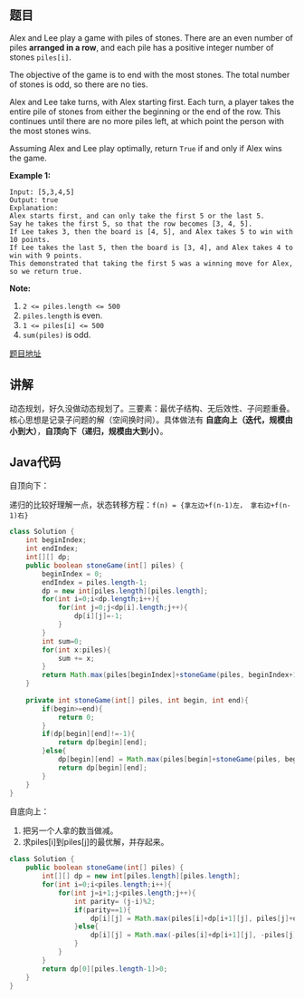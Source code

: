 ## 题目

Alex and Lee play a game with piles of stones.  There are an even number of piles **arranged in a row**, and each pile has a positive integer number of stones `piles[i]`.

The objective of the game is to end with the most stones.  The total number of stones is odd, so there are no ties.

Alex and Lee take turns, with Alex starting first.  Each turn, a player takes the entire pile of stones from either the beginning or the end of the row.  This continues until there are no more piles left, at which point the person with the most stones wins.

Assuming Alex and Lee play optimally, return `True` if and only if Alex wins the game.

**Example 1:**
```
Input: [5,3,4,5]
Output: true
Explanation: 
Alex starts first, and can only take the first 5 or the last 5.
Say he takes the first 5, so that the row becomes [3, 4, 5].
If Lee takes 3, then the board is [4, 5], and Alex takes 5 to win with 10 points.
If Lee takes the last 5, then the board is [3, 4], and Alex takes 4 to win with 9 points.
This demonstrated that taking the first 5 was a winning move for Alex, so we return true.
```

**Note:**

1. `2 <= piles.length <= 500`
2. `piles.length` is even.
3. `1 <= piles[i] <= 500`
4. `sum(piles)` is odd.

[题目地址](https://leetcode.com/problems/stone-game/)

## 讲解

动态规划，好久没做动态规划了。三要素：最优子结构、无后效性、子问题重叠。核心思想是记录子问题的解（空间换时间）。具体做法有 **自底向上（迭代，规模由小到大）**，**自顶向下（递归，规模由大到小）**。

## Java代码

自顶向下：

递归的比较好理解一点，状态转移方程：`f(n) = {拿左边+f(n-1)左， 拿右边+f(n-1)右}`

```java
class Solution {
    int beginIndex;
    int endIndex;
    int[][] dp;
    public boolean stoneGame(int[] piles) {
        beginIndex = 0;
        endIndex = piles.length-1;
        dp = new int[piles.length][piles.length];
        for(int i=0;i<dp.length;i++){
            for(int j=0;j<dp[i].length;j++){
                dp[i][j]=-1;
            }
        }
        int sum=0;
        for(int x:piles){
            sum += x;
        }
        return Math.max(piles[beginIndex]+stoneGame(piles, beginIndex+1, endIndex), piles[endIndex]+stoneGame(piles, beginIndex, endIndex-1))>sum/2?true:false;
    }
    
    private int stoneGame(int[] piles, int begin, int end){
        if(begin>=end){
            return 0;
        }
        if(dp[begin][end]!=-1){
            return dp[begin][end];
        }else{
            dp[begin][end] = Math.max(piles[begin]+stoneGame(piles, begin+1, end), piles[end]+stoneGame(piles, begin, end-1));
            return dp[begin][end];
        }
    }
}
```

自底向上：

1. 把另一个人拿的数当做减。
2. 求piles[i]到piles[j]的最优解，并存起来。

```java
class Solution {
    public boolean stoneGame(int[] piles) {
        int[][] dp = new int[piles.length][piles.length];
        for(int i=0;i<piles.length;i++){
            for(int j=i+1;j<piles.length;j++){
                int parity= (j-i)%2;
                if(parity==1){
                    dp[i][j] = Math.max(piles[i]+dp[i+1][j], piles[j]+dp[i][j-1]);
                }else{
                    dp[i][j] = Math.max(-piles[i]+dp[i+1][j], -piles[j]+dp[i][j-1]);
                }
            }
        }
        return dp[0][piles.length-1]>0;
    }
}
```